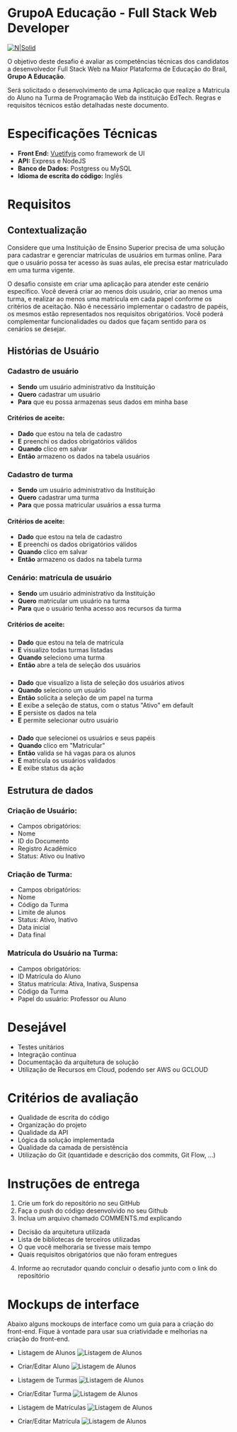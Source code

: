 GrupoA Educação - Full Stack Web Developer
===================

[![N|Solid](https://www.grupoa.com.br/hs-fs/hubfs/logo-grupoa.png?width=300&name=logo-grupoa.png)](https://www.grupoa.com.br) 

O objetivo deste desafio é avaliar as competências técnicas dos candidatos a desenvolvedor Full Stack Web na Maior Plataforma de Educação do Brail, **Grupo A Educação**. 

Será solicitado o desenvolvimento de uma Aplicação que realize a Matricula do Aluno na Turma de Programação Web da instituição EdTech. Regras e requisitos técnicos estão detalhadas neste documento.

# Especificações Técnicas
- **Front End:** [Vuetifyjs](https://vuetifyjs.com/en/)  como framework de UI
- **API:** Express e NodeJS
- **Banco de Dados:** Postgress ou MySQL
- **Idioma de escrita do código:** Inglês


# Requisitos
## Contextualização
Considere que uma Instituição de Ensino Superior precisa de uma solução para cadastrar e gerenciar matrículas de usuários em turmas online. Para que o usuário possa ter acesso às suas aulas, ele precisa estar matriculado em uma turma vigente. 

O desafio consiste em criar uma aplicação para atender este cenário específico. Você deverá criar ao menos dois usuário, criar ao menos uma turma, e realizar ao menos uma matrícula em cada papel conforme os critérios de aceitação. Não é necessário implementar o cadastro de papéis, os mesmos estão representados nos requisitos obrigatórios. Você poderá complementar funcionalidades ou dados que façam sentido para os cenários se desejar.

## Histórias de Usuário
### Cadastro de usuário
- **Sendo** um usuário administrativo da Instituição
- **Quero** cadastrar um usuário
- **Para** que eu possa armazenas seus dados em minha base 
#### Critérios de aceite:
- **Dado** que estou na tela de cadastro
- **E** preenchi os dados obrigatórios válidos
- **Quando** clico em salvar 
- **Então** armazeno os dados na tabela usuários

### Cadastro de turma
- **Sendo** um usuário administrativo da Instituição
- **Quero** cadastrar uma turma
- **Para** que possa matricular usuários a essa turma
#### Critérios de aceite: 
- **Dado** que estou na tela de cadastro
- **E** preenchi os dados obrigatórios válidos
- **Quando** clico em salvar 
- **Então** armazeno os dados na tabela turma

### Cenário: matrícula de usuário
- **Sendo** um usuário administrativo da Instituição
- **Quero** matricular um usuário na turma 
- **Para** que o usuário tenha acesso aos recursos da turma 
#### Critérios de aceite:
#####
- **Dado** que estou na tela de matrícula 
- **E** visualizo todas turmas listadas
- **Quando** seleciono uma turma
- **Então** abre a tela de seleção dos usuários
#####
- **Dado** que visualizo a lista de seleção dos usuários ativos
- **Quando** seleciono um usuário
- **Então** solicita a seleção de um papel na turma
- **E** exibe a seleção de status, com o status "Ativo" em default 
- **E** persiste os dados na tela
- **E** permite selecionar outro usuário
#####
- **Dado** que selecionei os usuários e seus papéis
- **Quando** clico em "Matricular"
- **Então** valida se há vagas para os alunos
- **E** matricula os usuários validados
- **E** exibe status da ação

## Estrutura de dados
### Criação de Usuário:
- Campos obrigatórios:
- Nome
- ID do Documento 
- Registro Acadêmico 
- Status: Ativo ou Inativo

### Criação de Turma:
- Campos obrigatórios:
- Nome 
- Código da Turma 
- Limite de alunos 
- Status: Ativo, Inativo 
- Data inicial
- Data final

### Matrícula do Usuário na Turma:
- Campos obrigatórios:
- ID Matrícula do Aluno
- Status matrícula: Ativa, Inativa, Suspensa 
- Código da Turma
- Papel do usuário: Professor ou Aluno

# Desejável
- Testes unitários
- Integração contínua
- Documentação da arquitetura de solução
- Utilização de Recursos em Cloud, podendo ser AWS ou GCLOUD

# Critérios de avaliação
- Qualidade de escrita do código
- Organização do projeto
- Qualidade da API
- Lógica da solução implementada
- Qualidade da camada de persistência
- Utilização do Git (quantidade e descrição dos commits, Git Flow, ...)

# Instruções de entrega
1. Crie um fork do repositório no seu GitHub
2. Faça o push do código desenvolvido no seu Github
3. Inclua um arquivo chamado COMMENTS.md explicando
- Decisão da arquitetura utilizada
- Lista de bibliotecas de terceiros utilizadas
- O que você melhoraria se tivesse mais tempo
- Quais requisitos obrigatórios que não foram entregues
4. Informe ao recrutador quando concluir o desafio junto com o link do repositório

# Mockups de interface
Abaixo alguns mockoups de interface como um guia para a criação do front-end. Fique à vontade para usar sua criatividade e melhorias na criação do front-end.

* Listagem de Alunos
![Listagem de Alunos](/mockups/studants_list.png)

* Criar/Editar Aluno
![Listagem de Alunos](/mockups/studants_save.png)

* Listagem de Turmas
![Listagem de Alunos](/mockups/class_list.png)

* Criar/Editar Turma
![Listagem de Alunos](/mockups/class_save.png)

* Listagem de Matrículas
![Listagem de Alunos](/mockups/enrollments_list.png)

* Criar/Editar Matrícula
![Listagem de Alunos](/mockups/enrollments_save.png)